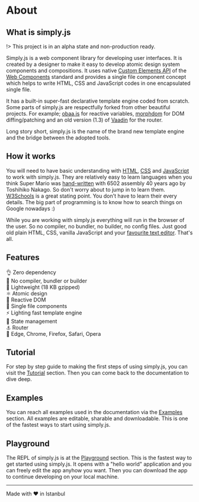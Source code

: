 # About

## What is simply.js

!> This project is in an alpha state and non-production ready.

Simply.js is a web component library for developing user interfaces. It is created by a designer to make it easy to develop atomic design system components and compositions. It uses native [Custom Elements API](https://developers.google.com/web/fundamentals/web-components/customelements) of the [Web Components](https://developer.mozilla.org/en-US/docs/Web/Web_Components) standard and provides a single file component concept which helps to write HTML, CSS and JavaScript codes in one encapsulated single file.

It has a built-in super-fast declarative template engine coded from scratch. Some parts of simply.js are respectfully forked from other beautiful projects. For example; [obaa.js](https://github.com/Tencent/omi/blob/v6.18.0/packages/omix/utils/obaa.js) for reactive variables, [morphdom](https://github.com/patrick-steele-idem/morphdom) for DOM diffing/patching and an old version (1.3) of [Vaadin](https://github.com/vaadin/router/tree/v1.3.0) for the router.

Long story short, simply.js is the name of the brand new template engine and the bridge between the adopted tools.


## How it works

You will need to have basic understanding with [HTML](https://www.w3schools.com/html/default.asp), [CSS](https://www.w3schools.com/css/default.asp) and [JavaScript](https://www.w3schools.com/js/default.asp) to work with simply.js. They are relatively easy to learn languages when you think Super Mario was [hand-written](https://gist.github.com/1wErt3r/4048722) with 6502 assembly 40 years ago by Toshihiko Nakago. So don't worry about to jump in to learn them. [W3Schools](https://www.w3schools.com/) is a great stating point. You don't have to learn their every details. The big part of programming is to know how to search things on Google nowadays :)

While you are working with simply.js everything will run in the browser of the user. So no compiler, no bundler, no builder, no config files. Just good old plain HTML, CSS, vanilla JavaScript and your [favourite text editor](https://code.visualstudio.com/). That's all.

## Features

👌 Zero dependency<br>
🚫 No compiler, bundler or builder<br>
🍃 Lightweight (18 KB gzipped)<br>
⚛️ Atomic design<br>
🧪 Reactive DOM<br>
🧱 Single file components<br>
⚡ Lighting fast template engine<br>
🔮 State management<br>
⚓ Router<br>
🔌 Edge, Chrome, Firefox, Safari, Opera

## Tutorial

For step by step guide to making the first steps of using simply.js, you can visit the [Tutorial](tutorial) section. Then you can come back to the documentation to dive deep.

## Examples

You can reach all examples used in the documentation via the [Examples](examples) section. All examples are editable, sharable and downloadable. This is one of the fastest ways to start using simply.js.


## Playground

The REPL of simply.js is at the [Playground](playground) section. This is the fastest way to get started using simply.js. It opens with a "hello world" application and you can freely edit the app anyhow you want. Then you can download the app to continue developing on your local machine.

<hr>

Made with :heart: in Istanbul
